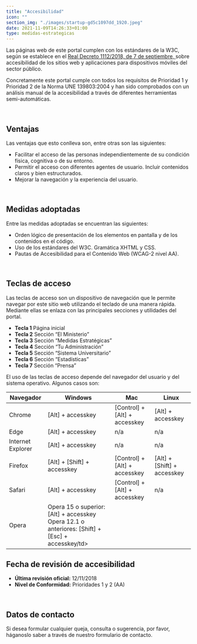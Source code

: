 ```yaml
---
title: "Accesibilidad"
icon: ""
section_img: "./images/startup-gd5c1097dd_1920.jpeg"
date: 2021-11-09T14:26:33+01:00
type: medidas-estrategicas
---
```

<section class="">
        <article id="content_text">
            <div class="container container-xl">
                <div class="row">
                    <div class="col-lg-12 box">
			<p>Las páginas web de este portal cumplen con los estándares de la W3C, según se establece en el <a href="https://www.boe.es/diario_boe/txt.php?id=BOE-A-2018-12699" target="_blank">Real Decreto 1112/2018, de 7 de septiembre, <i class="fas fa-external-link-alt"></i></a> sobre accesibilidad de los sitios web y aplicaciones para dispositivos móviles del sector público.</p>
			<p>Concretamente este portal cumple con todos los requisitos de Prioridad 1 y Prioridad 2 de la Norma UNE 139803:2004 y han sido comprobados con un análisis manual de la accesibilidad a través de diferentes herramientas semi-automáticas.</p><br>
			<h2>Ventajas</h2>
			<p>Las ventajas que esto conlleva son, entre otras son las siguientes:</p>
				<ul>
					<li>Facilitar el acceso de las personas independientemente de su condición física, cognitiva o de su entorno.</li>
					<li>Permitir el acceso con diferentes agentes de usuario. Incluir contenidos claros y bien estructurados. </li>
					<li>Mejorar la navegación y la experiencia del usuario. </li>
				</ul><br>
			<h2>Medidas adoptadas</h2>
			<p>Entre las medidas adoptadas se encuentran las siguientes:</p>
				<ul>
					<li>Orden lógico de presentación de los elementos en pantalla y de los contenidos en el código.</li>
					<li>Uso de los estándares del W3C. Gramática XHTML y CSS. </li>
					<li>Pautas de Accesibilidad para el Contenido Web (WCAG-2 nivel AA). </li>
				</ul><br>
			<h2>Teclas de acceso</h2>
			<p>Las teclas de acceso son un dispositivo de navegación que le permite navegar por este sitio web utilizando el teclado de una manera rápida. Mediante ellas se enlaza con las principales secciones y utilidades del portal.</p>
				<ul>
 					<li><b>Tecla 1</b> Página inicial </li>
 					<li><b>Tecla 2</b> Sección “El Ministerio” </li>
 					<li><b>Tecla 3</b> Sección “Medidas Estratégicas” </li>
 					<li><b>Tecla 4</b> Sección “Tu Administración” </li>
 					<li><b>Tecla 5</b> Sección “Sistema Universitario” </li>
 					<li><b>Tecla 6</b> Sección “Estadísticas” </li>
 					<li><b>Tecla 7</b> Sección “Prensa” </li>
				</ul>
			<p>El uso de las teclas de acceso depende del navegador del usuario y del sistema operativo. Algunos casos son:</p>
			<section class="tabla_custom">
				<article>
      					<div class="container cnt_xl">
       			 			<div class="row">
          						<div class="col-12 table-responsive">
            							<table id="demTable" class="table">
              								<thead>
                								<tr>
                  									<th>Navegador</th>
                  									<th>Windows</th>
                 			 						<th>Mac</th>
                  									<th>Linux</th>
                								</tr>
              								</thead>
              								<tbody>
                								<tr>
                  									<td>Chrome</td>
                 									<td>[Alt] + accesskey</td>
                  									<td>[Control] + [Alt] + accesskey</td>
                  									<td>[Alt] + accesskey</td>
                								</tr>
                								<tr>
                  									<td>Edge</td>
                  									<td>[Alt] + accesskey</td>
                  									<td>n/a</td>
                  									<td>n/a</td>
                								</tr>
                								<tr>
                  									<td>Internet Explorer</td>
                  									<td>[Alt] + accesskey</td>
                  									<td>n/a</td>
                  									<td>n/a</td>
                								</tr>
                								<tr>
                  									<td>Firefox</td>
                  									<td>[Alt] + [Shift] + accesskey</td>
                  									<td>[Control] + [Alt] + accesskey</td>
                 			 						<td>[Alt] + [Shift] + accesskey</td>
               	 								</tr>
                								<tr>
                  									<td>Safari</td>
                  									<td>[Alt] + accesskey</td>
                  									<td>[Control] + [Alt] + accesskey</td>
                  									<td>n/a</td>
                								</tr>
                								<tr>
                  									<td>Opera</td>
                 	 								<td>Opera 15 o superior: [Alt] + accesskey Opera 12.1 o anteriores: [Shift] + [Esc] + accesskey/td>
                  									<td></td>
                  									<td></td>
                								</tr>
              								</tbody>
            							</table>
          						</div>
        					</div>
      					</div>
    				</article>
			</section>
			<h2>Fecha de revisión de accesibilidad</h2>
				<ul>
					<li><b>Última revisión oficial:</b> 12/11/2018 </li>
					<li><b>Nivel de Conformidad:</b> Prioridades 1 y 2 (AA)</li>
				</ul><br>
			<h2>Datos de contacto</h2>
			<p>Si desea formular cualquier queja, consulta o sugerencia, por favor, háganoslo saber a través de nuestro formulario de contacto.</p>
		   </div>
	       </div>
	    </div>
	</article>
</section>
